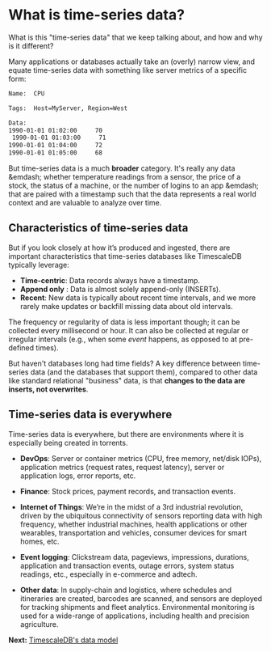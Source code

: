 # What is time-series data?

What is this "time-series data" that we keep talking about, and how and why is
it different?

Many applications or databases actually take an (overly) narrow view, and equate
time-series data with something like server metrics of a specific form:

```bash
Name:  CPU

Tags:  Host=MyServer, Region=West

Data:
1990-01-01 01:02:00     70
 1990-01-01 01:03:00     71
1990-01-01 01:04:00     72
1990-01-01 01:05:00     68
```

But time-series data is a much **broader** category.  It's
really any data &emdash; whether temperature readings from a sensor,
the price of a stock, the status of a machine, or the number of logins
to an app &emdash; that are paired with a timestamp such that the data
represents a real world context and are valuable to analyze over time.

## Characteristics of time-series data

But if you look closely at how it’s produced and ingested, there are important
characteristics that time-series databases like TimescaleDB typically leverage:

- **Time-centric**: Data records always have a timestamp.
- **Append only** : Data is almost solely append-only (INSERTs).
- **Recent**: New data is typically about recent time intervals, and we
more rarely make updates or backfill missing data about old intervals.

The frequency or regularity of data is less important though; it can be
collected every millisecond or hour.  It can also be collected at regular or
irregular intervals (e.g., when some *event* happens, as opposed to at
pre-defined times).

But haven't databases long had time fields?  A key difference between
time-series data (and the databases that support them), compared to other
data like standard relational "business" data, is that **changes to the
data are inserts, not overwrites**.

## Time-series data is everywhere

Time-series data is everywhere, but there are environments where it is especially
being created in torrents.

- **DevOps**: Server or container metrics (CPU, free memory, net/disk IOPs),
application metrics (request rates, request latency), server or application logs,
error reports, etc.

- **Finance**: Stock prices, payment records, and transaction events.

- **Internet of Things**: We’re in the midst of a 3rd industrial revolution,
driven by the ubiquitous connectivity of sensors reporting data with high
frequency, whether industrial machines, health applications or other wearables,
transportation and vehicles, consumer devices for smart homes, etc.

- **Event logging**: Clickstream data, pageviews, impressions, durations, application
and transaction events, outage errors, system status readings, etc., especially
in e-commerce and adtech.

- **Other data**: In supply-chain and logistics, where schedules and
itineraries are created, barcodes are scanned, and sensors are deployed for
tracking shipments and fleet analytics.  Environmental monitoring is used for a
wide-range of applications, including health and precision agriculture.

**Next:**  [TimescaleDB's data model](/introduction/data-model)
